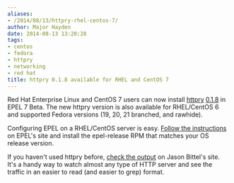 ```yaml
---
aliases:
- /2014/08/13/httpry-rhel-centos-7/
author: Major Hayden
date: 2014-08-13 13:20:28
tags:
- centos
- fedora
- httpry
- networking
- red hat
title: httpry 0.1.8 available for RHEL and CentOS 7
---
```


Red Hat Enterprise Linux and CentOS 7 users can now install [httpry][1] [0.1.8][2] in EPEL 7 Beta. The new httpry version is also available for RHEL/CentOS 6 and supported Fedora versions (19, 20, 21 branched, and rawhide).

Configuring EPEL on a RHEL/CentOS server is easy. [Follow the instructions][4] on EPEL's site and install the epel-release RPM that matches your OS release version.

If you haven't used httpry before, [check the output][5] on Jason Bittel's site. It's a handy way to watch almost any type of HTTP server and see the traffic in an easier to read (and easier to grep) format.

 [1]: https://github.com/jbittel/httpry
 [2]: https://github.com/jbittel/httpry/blob/master/doc/ChangeLog
 [4]: https://fedoraproject.org/wiki/EPEL#How_can_I_use_these_extra_packages.3F
 [5]: http://dumpsterventures.com/jason/httpry/